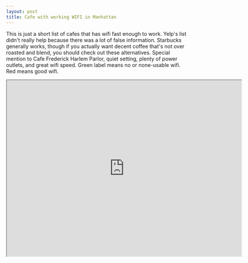 ```yaml
---
layout: post
title: Cafe with working WIFI in Manhattan
---
```

This is just a short list of cafes that has wifi fast enough to work. Yelp's list didn't really help because there was a lot of false information. 
Starbucks generally works, though if you actually want decent coffee that's not over roasted and blend, you should check out these alternatives.
Special mention to Cafe Frederick Harlem Parlor, quiet setting, plenty of power outlets, and great wifi speed.
Green label means no or none-usable wifi. 
Red means good wifi.

<iframe src="https://mapsengine.google.com/map/embed?mid=zUrVWSBvObcg.kpT7oolfpHhc" width="640" height="480"></iframe>